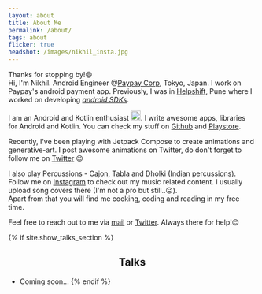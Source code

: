 ```yaml
---
layout: about
title: About Me
permalink: /about/
tags: about
flicker: true
headshot: /images/nikhil_insta.jpg
---
```


Thanks for stopping by!😄<br/>
Hi, I'm Nikhil. Android Engineer @[Paypay Corp](https://paypay.ne.jp/), Tokyo, Japan. I work on Paypay's android payment app. 
Previously, I was in [Helpshift](https://helpshift.com), Pune where I worked on developing [_android SDKs_](https://developers.helpshift.com/). 

I am an Android and Kotlin enthusiast <img src="https://banner2.cleanpng.com/20180712/wtz/kisspng-android-software-development-kotlin-mobile-app-dev-android-programming-5b47975c864181.2459683915314184605499.jpg" width="20" height="20">. 
I write awesome apps, libraries for Android and Kotlin. You can check my stuff on [Github](https://github.com/CuriousNikhil) and [Playstore](https://play.google.com/store/apps/developer?id=Mystiko+Labs).

Recently, I've been playing with Jetpack Compose to create animations and generative-art. I post awesome animations on Twitter, do don't forget to follow me on [Twitter](https://twitter.com/curiousnikhyl) 😉

I also play Percussions - Cajon, Tabla and Dholki (Indian percussions). <br/>
Follow me on [Instagram](https://www.instagram.com/nikhiil_chaudhari/) to check out my music related content. I usually upload song covers there (I'm not a pro but still..😛).<br/>
Apart from that you will find me cooking, coding and reading in my free time.


Feel free to reach out to me via [mail](nikhyl777@gmail.com) or [Twitter](https://twitter.com/curiousnikhyl). Always there for help!😊


{% if site.show_talks_section %}
## Talks

- Coming soon...
{% endif %}


<style>
.post-header, #talks, #workshops {
  text-align: center; /* Want the About Page header to be in the middle */
}
</style>
